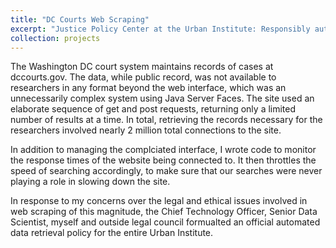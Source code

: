 ```yaml
---
title: "DC Courts Web Scraping"
excerpt: "Justice Policy Center at the Urban Institute: Responsibly automating millions of connections to the DC Courts website in order to retrieve and parse public data."
collection: projects
---
```


The Washington DC court system maintains records of cases at dccourts.gov.  The data, while public record, was not available to researchers in any format beyond the web interface, which was an unnecessarily complex system using Java Server Faces.  The site used an elaborate sequence of get and post requests, returning only a limited number of results at a time.  In total, retrieving the records necessary for the researchers involved nearly 2 million total connections to the site.

In addition to managing the complciated interface, I wrote code to monitor the response times of the website being connected to.  It then throttles the speed of searching accordingly, to make sure that our searches were never playing a role in slowing down the site.

In response to my concerns over the legal and ethical issues involved in web scraping of this magnitude, the Chief Technology Officer, Senior Data Scientist, myself and outside legal council formualted an official automated data retrieval policy for the entire Urban Institute.